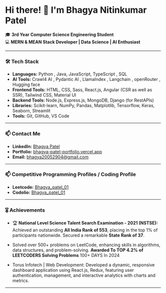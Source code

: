 # Hi there! 👋 I'm Bhagya Nitinkumar Patel

🎓 **3rd Year Computer Science Engineering Student**  
💻 **MERN & MEAN Stack Developer | Data Science | AI Enthusiast**

---

### 🛠️ **Tech Stack**
- **Languages:** Python , Java, JavaScript, TypeScript , SQL
- **AI Tools:**  Crawl4 AI , Pydantic AI , LlamaIndex , Langchain , openRouter , Hugging face
- **Frontend Tools:** HTML, CSS, Sass, React.js, Angular (CSR as well as SSR), Tailwind CSS, Material UI
- **Backend Tools:** Node.js, Express.js, MongoDB, Django (for RestAPIs) 
- **Libraries:** Scikit-learn, NumPy, Pandas, Matplotlib, Tensorflow, Keras, Seaborn, Streamlit 
- **Tools:** Git, GitHub, VS Code

---
### 📫 **Contact Me**
- **LinkedIn:** [Bhagya Patel](https://www.linkedin.com/in/bhagyapatel/)
- **Portfolio:** [bhagya-patel-portfolio.vercel.app](https://bhagyapatel-portfolio.vercel.app/)
- **Email:** [bhagya20052904@gmail.com](mailto:bhagya20052904@gmail.com)

---
### 📫 **Competitive Programming Profiles / Coding Profile**
- **Leetcode:** [Bhagya_patel_01](https://leetcode.com/u/Bhagya_patel_01/)
- **Codolio:** [Bhagya_patel_01](https://codolio.com/profile/Bhagya_patel_01)

---



### 🎖️ **Achievements**
- 🏆 **National Level Science Talent Search Examination - 2021 (NSTSE):** Achieved an outstanding **All India Rank of 553**, placing in the top 1% of participants nationwide. Secured a remarkable **State Rank of 37**.
 
- Solved over 500+ problems on LeetCode, enhancing skills in algorithms, data structures, and problem-solving. **Awarded To TOP 4.2% of LEETCODERS Solving Problems** 100+ DAYS In 2024
   
- Torus Infotech | Web Development: Developed a dynamic, responsive dashboard application using React.js, Redux, featuring user authentication, management, and interactive analytics with charts and metrics.

---

